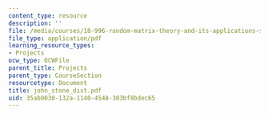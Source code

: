 ```yaml
---
content_type: resource
description: ''
file: /media/courses/18-996-random-matrix-theory-and-its-applications-spring-2004/35ab0030132a11404548383bf8bdec65_john_stone_dist.pdf
file_type: application/pdf
learning_resource_types:
- Projects
ocw_type: OCWFile
parent_title: Projects
parent_type: CourseSection
resourcetype: Document
title: john_stone_dist.pdf
uid: 35ab0030-132a-1140-4548-383bf8bdec65
---
```

